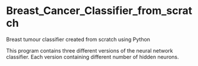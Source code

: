# Breast_Cancer_Classifier_from_scratch
Breast tumour classifier created from scratch using Python

This program contains three different versions of the neural network classifier. Each version containing different number of hidden neurons.
